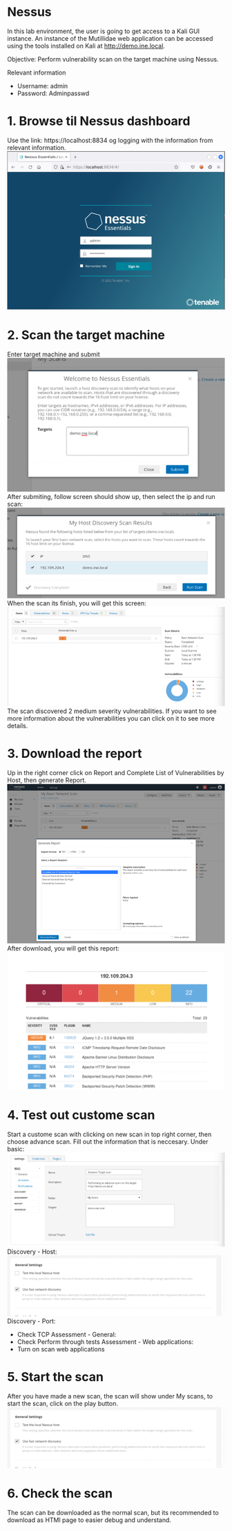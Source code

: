 # Nessus
In this lab environment, the user is going to get access to a Kali GUI instance. An instance of the Mutillidae web application can be accessed using the tools installed on Kali at http://demo.ine.local.

Objective: Perform vulnerability scan on the target machine using Nessus.

Relevant information
- Username: admin
- Password: Adminpasswd

# 1. Browse til Nessus dashboard
Use the link: https://localhost:8834 og logging with the information from relevant information.
![nessus](nessus.png)

# 2. Scan the target machine
Enter target machine and submit
![scan](scan.png)
After submiting, follow screen should show up, then select the ip and run scan:
![host](host.png)
When the scan its finish, you will get this screen:
![finish](finish.png)
The scan discovered 2 medium severity vulnerabilities. If you want to see more information about the vulnerabilities you can click on it to see more details.

# 3. Download the report
Up in the right corner click on Report and Complete List of Vulnerabilities by Host, then generate Report.
![dwreport](dwreport.png)
After download, you will get this report:
![report](report.png)

# 4. Test out custome scan
Start a custome scan with clicking on new scan in top right corner, then choose advance scan. Fill out the information that is neccesary.
Under basic:
![basic](basic.png)
Discovery - Host:
![hostDisc](hostDisc.png)
Discovery - Port:
- Check TCP
Assessment - General:
- Check Perform through tests
Assessment - Web applications:
- Turn on scan web applications

# 5. Start the scan
After you have made a new scan, the scan will show under My scans, to start the scan, click on the play button.
![hostDisc](hostDisc.png)

# 6. Check the scan
The scan can be downloaded as the normal scan, but its recommended to download as HTMl page to easier debug and understand.
